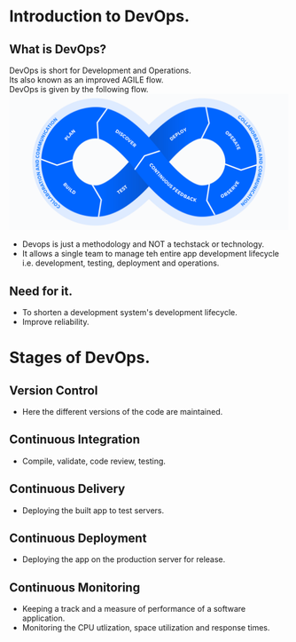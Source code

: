# Introduction to DevOps.
## What is DevOps?
DevOps is short for Development and Operations. \
Its also known as an improved AGILE flow. \
DevOps is given by the following flow. \
![Devops Flow](assets/devops_loop.png "DevopsFlow by Atlassian")

- Devops is just a methodology and NOT a techstack or technology.
- It allows a single team to manage teh entire app development lifecycle i.e. development, testing, deployment and operations.

## Need for it.
- To shorten a development system's development lifecycle.
- Improve reliability.

# Stages of DevOps.
## Version Control
- Here the different versions of the code are maintained.
## Continuous Integration
- Compile, validate, code review, testing.
## Continuous Delivery
- Deploying the built app to test servers.
## Continuous Deployment
- Deploying the app on the production server for release.
## Continuous Monitoring
- Keeping a track and a measure of performance of a software application.
- Monitoring the CPU utlization, space utilization and response times.